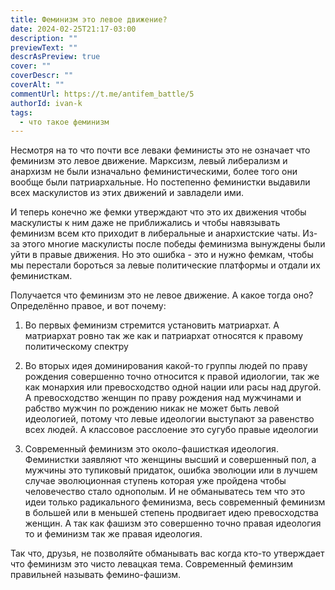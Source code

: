 ```yaml
---
title: Феминизм это левое движение?
date: 2024-02-25T21:17-03:00
description: ""
previewText: ""
descrAsPreview: true
cover: ""
coverDescr: ""
coverAlt: ""
commentUrl: https://t.me/antifem_battle/5
authorId: ivan-k
tags:
  - что такое феминизм
---
```


Несмотря на то что почти все леваки феминисты это не означает что феминизм это левое движение. Марксизм, левый либерализм и анархизм не были изначально феминистическими, более того они вообще были патриархальные. Но постепенно феминистки выдавили всех маскулистов из этих движений и завладели ими.

И теперь конечно же фемки утверждают что это их движения чтобы маскулисты к ним даже не приближались и чтобы навязывать феминизм всем кто приходит в либеральные и анархистские чаты. Из-за этого многие маскулисты после победы феминизма вынуждены были уйти в правые движения. Но это ошибка - это и нужно фемкам, чтобы мы перестали бороться за левые политические платформы и отдали их феминисткам.

Получается что феминизм это не левое движение. А какое тогда оно? Определённо правое, и вот почему:

1. Во первых феминизм стремится установить матриархат. А матриархат ровно так же как и патриархат относятся к правому политическому спектру

2. Во вторых идея доминирования какой-то группы людей по праву рождения совершенно точно относится к правой идиологии, так же как монархия или превосходство одной нации или расы над другой. А превосходство женщин по праву рождения над мужчинами и рабство мужчин по рождению никак не может быть левой идеологией, потому что левые идеологии выступают за равенство всех людей. А классовое расслоение это сугубо правые идеологии

3. Современный феминизм это около-фашисткая идеология. Феминистки заявляют что женщины высший и совершенный пол, а мужчины это тупиковый придаток, ошибка эволюции или в лучшем случае эволюционная ступень которая уже пройдена чтобы человечество стало однополым. И не обманыватесь тем что это идеи только радикального феминизма, весь современный феминизм в большей или в меньшей степень продвигает идею превосходства женщин. А так как фашизм это совершенно точно правая идеология то и феминизм так же правая идеология.

Так что, друзья, не позволяйте обманывать вас когда кто-то утверждает что феминизм это чисто левацкая тема. Современный феминзим правильней называть фемино-фашизм.

